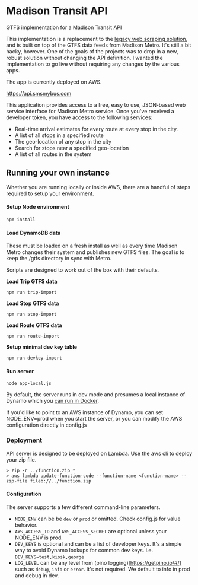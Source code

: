 # Madison Transit API
GTFS implementation for a Madison Transit API

This implementation is a replacement to the [legacy web scraping solution](https://github.com/gtracy/madison-transit-api/), and is built on top of the GTFS data feeds from Madison Metro. It's still a bit hacky, however. One of the goals of the projects was to drop in a new, robust solution without changing the API definition. I wanted the implementation to go live without requiring any changes by the various apps. 

The app is currently deployed on AWS.

https://api.smsmybus.com

This application provides access to a free, easy to use, JSON-based web service interface for Madison Metro service. Once you've received a developer token, you have access to the following services:

* Real-time arrival estimates for every route at every stop in the city.
* A list of all stops in a specified route
* The geo-location of any stop in the city
* Search for stops near a specified geo-location
* A list of all routes in the system

## Running your own instance
Whether you are running locally or inside AWS, there are a handful of steps required to setup your environment.

#### Setup Node environment

```
npm install
```

#### Load DynamoDB data

These must be loaded on a fresh install as well as every time Madison Metro changes their system and publishes new GTFS files. The goal is to keep the /gtfs directory in sync with Metro. 

Scripts are designed to work out of the box with their defaults.  

**Load Trip GTFS data**
```
npm run trip-import
```

**Load Stop GTFS data**
```
npm run stop-import
```

**Load Route GTFS data**
```
npm run route-import
```

**Setup minimal dev key table**
```
npm run devkey-import
```

#### Run server

```
node app-local.js
```

By default, the server runs in dev mode and presumes a local instance of Dynamo which you [can run in Docker](https://docs.aws.amazon.com/amazondynamodb/latest/developerguide/DynamoDBLocal.html). 

If you'd like to point to an AWS instance of Dynamo, you can set NODE_ENV=prod when you start the server, or you can modify the AWS configuration directly in config.js

### Deployment
API server is designed to be deployed on Lambda. Use the aws cli to deploy your zip file. 
```
> zip -r ../function.zip *
> aws lambda update-function-code --function-name <function-name> --zip-file fileb://../function.zip
```

#### Configuration
The server supports a few different command-line parameters.

* `NODE_ENV` can be be `dev` or `prod` or omitted. Check config.js for value behavior. 
* `AWS_ACCESS_ID` and `AWS_ACCESS_SECRET` are optional unless your NODE_ENV is prod.
* `DEV_KEYS` is optional and can be a list of developer keys. It's a simple way to avoid Dynamo lookups for common dev keys. i.e. `DEV_KEYS=test,kiosk,george`
* `LOG_LEVEL` can be any level from (pino logging)[https://getpino.io/#/] such as `debug`, `info` or `error`. It's not required. We default to info in prod and debug in dev.

